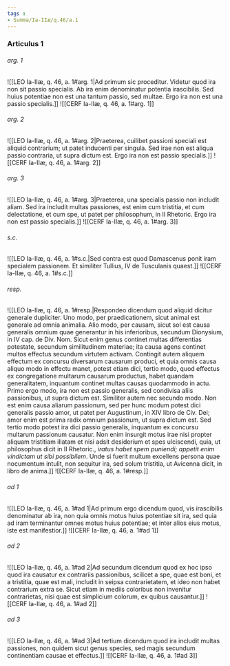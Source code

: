 ```yaml
---
tags : 
- Summa/Ia-IIæ/q.46/a.1
---
```


### Articulus 1

###### arg. 1
![[LEO Ia-IIæ, q. 46, a. 1#arg. 1|Ad primum sic proceditur. Videtur quod ira non sit passio specialis. Ab ira enim denominatur potentia irascibilis. Sed huius potentiae non est una tantum passio, sed multae. Ergo ira non est una passio specialis.]]
![[CERF Ia-IIæ, q. 46, a. 1#arg. 1]]

###### arg. 2
![[LEO Ia-IIæ, q. 46, a. 1#arg. 2|Praeterea, cuilibet passioni speciali est aliquid contrarium; ut patet inducenti per singula. Sed irae non est aliqua passio contraria, ut supra dictum est. Ergo ira non est passio specialis.]]
![[CERF Ia-IIæ, q. 46, a. 1#arg. 2]]

###### arg. 3
![[LEO Ia-IIæ, q. 46, a. 1#arg. 3|Praeterea, una specialis passio non includit aliam. Sed ira includit multas passiones, est enim cum tristitia, et cum delectatione, et cum spe, ut patet per philosophum, in II Rhetoric. Ergo ira non est passio specialis.]]
![[CERF Ia-IIæ, q. 46, a. 1#arg. 3]]

###### s.c.
![[LEO Ia-IIæ, q. 46, a. 1#s.c.|Sed contra est quod Damascenus ponit iram specialem passionem. Et similiter Tullius, IV de Tusculanis quaest.]]
![[CERF Ia-IIæ, q. 46, a. 1#s.c.]]

###### resp.
![[LEO Ia-IIæ, q. 46, a. 1#resp.|Respondeo dicendum quod aliquid dicitur generale dupliciter. Uno modo, per praedicationem, sicut animal est generale ad omnia animalia. Alio modo, per causam, sicut sol est causa generalis omnium quae generantur in his inferioribus, secundum Dionysium, in IV cap. de Div. Nom. Sicut enim genus continet multas differentias potestate, secundum similitudinem materiae; ita causa agens continet multos effectus secundum virtutem activam. Contingit autem aliquem effectum ex concursu diversarum causarum produci, et quia omnis causa aliquo modo in effectu manet, potest etiam dici, tertio modo, quod effectus ex congregatione multarum causarum productus, habet quandam generalitatem, inquantum continet multas causas quodammodo in actu. Primo ergo modo, ira non est passio generalis, sed condivisa aliis passionibus, ut supra dictum est. Similiter autem nec secundo modo. Non est enim causa aliarum passionum, sed per hunc modum potest dici generalis passio amor, ut patet per Augustinum, in XIV libro de Civ. Dei; amor enim est prima radix omnium passionum, ut supra dictum est. Sed tertio modo potest ira dici passio generalis, inquantum ex concursu multarum passionum causatur. Non enim insurgit motus irae nisi propter aliquam tristitiam illatam et nisi adsit desiderium et spes ulciscendi, quia, ut philosophus dicit in II Rhetoric., *iratus habet spem puniendi; appetit enim vindictam ut sibi possibilem*. Unde si fuerit multum excellens persona quae nocumentum intulit, non sequitur ira, sed solum tristitia, ut Avicenna dicit, in libro de anima.]]
![[CERF Ia-IIæ, q. 46, a. 1#resp.]]

###### ad 1
![[LEO Ia-IIæ, q. 46, a. 1#ad 1|Ad primum ergo dicendum quod, vis irascibilis denominatur ab ira, non quia omnis motus huius potentiae sit ira, sed quia ad iram terminantur omnes motus huius potentiae; et inter alios eius motus, iste est manifestior.]]
![[CERF Ia-IIæ, q. 46, a. 1#ad 1]]

###### ad 2
![[LEO Ia-IIæ, q. 46, a. 1#ad 2|Ad secundum dicendum quod ex hoc ipso quod ira causatur ex contrariis passionibus, scilicet a spe, quae est boni, et a tristitia, quae est mali, includit in seipsa contrarietatem, et ideo non habet contrarium extra se. Sicut etiam in mediis coloribus non invenitur contrarietas, nisi quae est simplicium colorum, ex quibus causantur.]]
![[CERF Ia-IIæ, q. 46, a. 1#ad 2]]

###### ad 3
![[LEO Ia-IIæ, q. 46, a. 1#ad 3|Ad tertium dicendum quod ira includit multas passiones, non quidem sicut genus species, sed magis secundum continentiam causae et effectus.]]
![[CERF Ia-IIæ, q. 46, a. 1#ad 3]]

